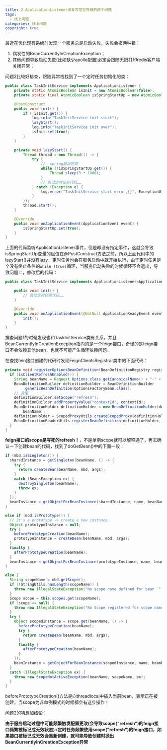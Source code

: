 ```yaml
---
title: 2.ApplicationListener没有写范型导致的两个问题
tags:
  - 线上问题
categories: 线上问题
copyright: true
---
```


最近在优化现有系统时发现一个服务总是启动失败，失败会报两种错：

1. 偶发性的BeanCurrentlyInCreationException；
2. 其他问题导致启动失败(比如缺少apollo配置)必定会跟随无限打印redis客户端关闭异常；

问题2比较好排查，跟随异常栈找到了一个定时任务初始化的类：

```java
public class TaskInitService implements ApplicationListener {
    private static AtomicBoolean isInit = new AtomicBoolean(false);
    private static final AtomicBoolean isSpringStartUp = new AtomicBoolean(false);

    @PostConstruct
    public void init() {
        if (!isInit.get()) {
            log.info("TaskInitService init start");
            lazyStart();
            log.info("TaskInitService init over");
            isInit.set(true);
        }
    }

    private void lazyStart() {
        Thread thread = new Thread(() -> {
            try {
                //  spring启动完成
                while (!isSpringStartUp.get()) {
                    Thread.sleep(3 * 1000);
                }
                // 启动定时任务代码……
            } catch (Exception e) {
                log.error("TaskInitService start error,{}", ExceptionUtils.getStackTrace(e));
            }
        });
        thread.start();
    }

    @Override
    public void onApplicationEvent(ApplicationEvent event) {
        isSpringStartUp.set(true);
    }
}
```

上面的代码监听ApplicationListener事件，但是却没有指定事件，这就会导致isSpringStartUp变量的赋值在@PostConstruct方法之前，所以上面代码中的lazyStart()并没有lazy，定时任务也会在服务启动中就开始执行，由于定时任务是个没有终止条件的`while (true)`循环，当服务启动失败的时候循环不会退出，导致问题二，修改后的代码：

```java
public class TaskInitService implements ApplicationListener<ApplicationReadyEvent> {

    public void init() {
        // 启动定时任务代码……
    }

    @Override
    public void onApplicationEvent(@NotNull ApplicationReadyEvent event) {
        init();
    }
}
```

排查问题1的时候发现也和TaskInitService类有关系，并且BeanCurrentlyInCreationException指向的是一个feign接口，奇怪的是feign接口不会依赖其他bean，也就不可能产生循环依赖问题。

在查找fein接口创建的代码时发现FeignClientsRegistrar类中的下面代码：

```java
private void registerOptionsBeanDefinition(BeanDefinitionRegistry registry, String contextId) {
  if (isClientRefreshEnabled()) {
    String beanName = Request.Options.class.getCanonicalName() + "-" + contextId;
    BeanDefinitionBuilder definitionBuilder = BeanDefinitionBuilder
        .genericBeanDefinition(OptionsFactoryBean.class);
    // 这里
    definitionBuilder.setScope("refresh");
    definitionBuilder.addPropertyValue("contextId", contextId);
    BeanDefinitionHolder definitionHolder = new BeanDefinitionHolder(definitionBuilder.getBeanDefinition(),
        beanName);
    definitionHolder = ScopedProxyUtils.createScopedProxy(definitionHolder, registry, true);
    BeanDefinitionReaderUtils.registerBeanDefinition(definitionHolder, registry);
  }
}
```

**feign接口的scope是写死的refresh！**，不是单例scope就可以解释通了，再去确认一下创建bean的代码，找到了doGetBean()中的下面一段：

```java
if (mbd.isSingleton()) {
  sharedInstance = getSingleton(beanName, () -> {
    try {
      return createBean(beanName, mbd, args);
    }
    catch (BeansException ex) {
      destroySingleton(beanName);
      throw ex;
    }
  });
  beanInstance = getObjectForBeanInstance(sharedInstance, name, beanName, mbd);
}

else if (mbd.isPrototype()) {
  // It's a prototype -> create a new instance.
  Object prototypeInstance = null;
  try {
    beforePrototypeCreation(beanName);
    prototypeInstance = createBean(beanName, mbd, args);
  }
  finally {
    afterPrototypeCreation(beanName);
  }
  beanInstance = getObjectForBeanInstance(prototypeInstance, name, beanName, mbd);
}

else {
  String scopeName = mbd.getScope();
  if (!StringUtils.hasLength(scopeName)) {
    throw new IllegalStateException("No scope name defined for bean ´" + beanName + "'");
  }
  Scope scope = this.scopes.get(scopeName);
  if (scope == null) {
    throw new IllegalStateException("No Scope registered for scope name '" + scopeName + "'");
  }
  try {
    Object scopedInstance = scope.get(beanName, () -> {
      beforePrototypeCreation(beanName);
      try {
        return createBean(beanName, mbd, args);
      }
      finally {
        afterPrototypeCreation(beanName);
      }
    });
    beanInstance = getObjectForBeanInstance(scopedInstance, name, beanName, mbd);
  }
  catch (IllegalStateException ex) {
    throw new ScopeNotActiveException(beanName, scopeName, ex);
  }
}
```

beforePrototypeCreation()方法是向threadlocal中插入当前bean，表示正在被创建，当scope为非单例模式的时候都会有这步操作！

问题2的猜想加结论：

**由于服务启动过程中可能频繁触发配置更改(会导致scope("refresh")的feign接口频繁被标记成无效状态)+定时任务频繁使用scope("refresh")的feign接口，如果接口被标记成无效会重新创建，就可能导致创建时抛出BeanCurrentlyInCreationException异常**